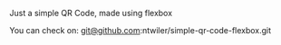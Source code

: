 Just a simple QR Code, made using flexbox

You can check on:
git@github.com:ntwiler/simple-qr-code-flexbox.git
